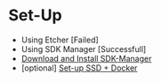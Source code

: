 # Set-Up

- Using Etcher [Failed]
- Using SDK Manager [Successfull]
- [Download and Install SDK-Manager](https://developer.nvidia.com/sdk-manager)
- [optional] [Set-up SSD + Docker](https://www.jetson-ai-lab.com/tips_ssd-docker.html)
